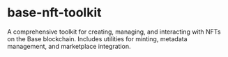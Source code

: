 # base-nft-toolkit
A comprehensive toolkit for creating, managing, and interacting with NFTs on the Base blockchain. Includes utilities for minting, metadata management, and marketplace integration.
